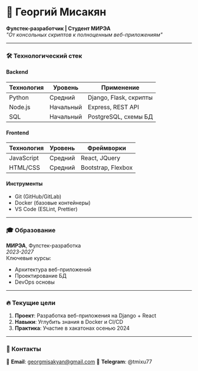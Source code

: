 # 🚀 Георгий Мисакян
**Фулстек-разработчик | Студент МИРЭА**  
*"От консольных скриптов к полноценным веб-приложениям"*

---

### 🛠 Технологический стек
#### **Backend**
| Технология | Уровень       | Применение                     |
|------------|--------------|--------------------------------|
| Python     | Средний      | Django, Flask, скрипты         |
| Node.js    | Начальный    | Express, REST API              |
| SQL        | Начальный    | PostgreSQL, схемы БД           |

#### **Frontend**
| Технология | Уровень       | Фреймворки              |
|------------|--------------|-------------------------|
| JavaScript | Средний      | React, JQuery           |
| HTML/CSS   | Средний      | Bootstrap, Flexbox      |

#### **Инструменты**
- Git (GitHub/GitLab)
- Docker (базовые контейнеры)
- VS Code (ESLint, Prettier)

---

### 🎓 Образование
**МИРЭА**, Фулстек-разработка  
*2023-2027*  
Ключевые курсы:  
- Архитектура веб-приложений  
- Проектирование БД  
- DevOps основы

---

### 🔥 Текущие цели
1. **Проект**: Разработка веб-приложения на Django + React
2. **Навыки**: Углубить знания в Docker и CI/CD
3. **Практика**: Участие в хакатонах осенью 2024

---

### 📌 Контакты
📩 **Email**: georgmisakyan@gmail.com
📱 **Telegram**: @tmixu77

